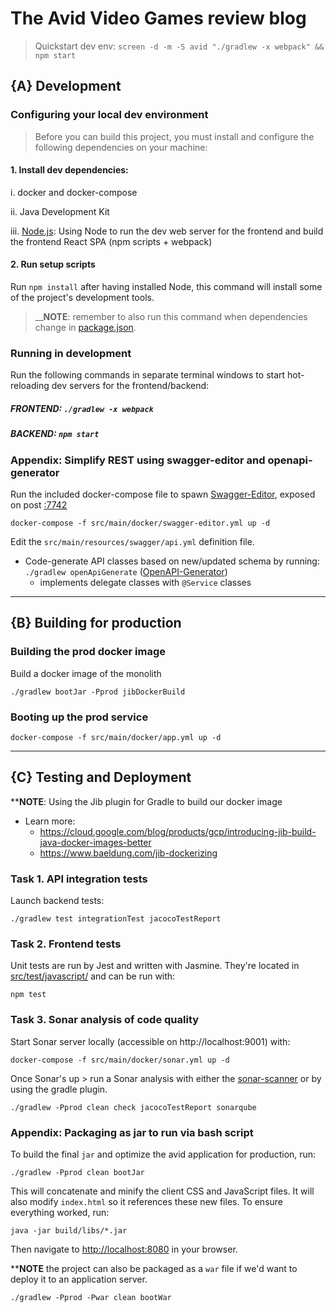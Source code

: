 # The Avid Video Games review blog

> Quickstart dev env: `screen -d -m -S avid "./gradlew -x webpack" && npm start`

## {A} Development

### Configuring your local dev environment

> Before you can build this project, you must install and configure the following dependencies on your machine:

#### 1. Install dev dependencies:

i. docker and docker-compose

ii. Java Development Kit

iii. [Node.js](https://nodejs.org/en/): Using Node to run the dev web server for the frontend and build the frontend React SPA (npm scripts + webpack)

#### 2. Run setup scripts

Run `npm install` after having installed Node, this command will install some of the project's development tools.

> \_\_**NOTE**: remember to also run this command when dependencies change in [package.json](package.json).

### Running in development

Run the following commands in separate terminal windows to start hot-reloading dev servers for the frontend/backend:

##### FRONTEND: `./gradlew -x webpack`

##### BACKEND: `npm start`

### Appendix: Simplify REST using swagger-editor and openapi-generator

Run the included docker-compose file to spawn [Swagger-Editor](), exposed on post [:7742](http://localhost:7742)

```
docker-compose -f src/main/docker/swagger-editor.yml up -d
```

Edit the `src/main/resources/swagger/api.yml` definition file.

- Code-generate API classes based on new/updated schema by running: `./gradlew openApiGenerate` ([OpenAPI-Generator]())
  - implements delegate classes with `@Service` classes

---

## {B} Building for production

### Building the prod docker image

Build a docker image of the monolith

    ./gradlew bootJar -Pprod jibDockerBuild

### Booting up the prod service

    docker-compose -f src/main/docker/app.yml up -d

---

## {C} Testing and Deployment

\*\***NOTE**: Using the Jib plugin for Gradle to build our docker image

- Learn more:
  - https://cloud.google.com/blog/products/gcp/introducing-jib-build-java-docker-images-better
  - https://www.baeldung.com/jib-dockerizing

### Task 1. API integration tests

Launch backend tests:

    ./gradlew test integrationTest jacocoTestReport

### Task 2. Frontend tests

Unit tests are run by Jest and written with Jasmine. They're located in [src/test/javascript/](src/test/javascript/) and can be run with:

    npm test

### Task 3. Sonar analysis of code quality

Start Sonar server locally (accessible on http://localhost:9001) with:

```
docker-compose -f src/main/docker/sonar.yml up -d
```

Once Sonar's up > run a Sonar analysis with either the [sonar-scanner](https://docs.sonarqube.org/display/SCAN/Analyzing+with+SonarQube+Scanner) or by using the gradle plugin.

```
./gradlew -Pprod clean check jacocoTestReport sonarqube
```

### Appendix: Packaging as jar to run via bash script

To build the final `jar` and optimize the avid application for production, run:

    ./gradlew -Pprod clean bootJar

This will concatenate and minify the client CSS and JavaScript files. It will also modify `index.html` so it references these new files.
To ensure everything worked, run:

    java -jar build/libs/*.jar

Then navigate to [http://localhost:8080](http://localhost:8080) in your browser.

\*\***NOTE** the project can also be packaged as a `war` file if we'd want to deploy it to an application server.

    ./gradlew -Pprod -Pwar clean bootWar
